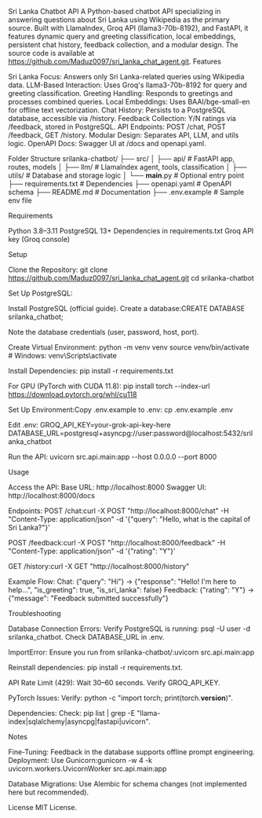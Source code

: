 Sri Lanka Chatbot API
A Python-based chatbot API specializing in answering questions about Sri Lanka using Wikipedia as the primary source. Built with LlamaIndex, Groq API (llama3-70b-8192), and FastAPI, it features dynamic query and greeting classification, local embeddings, persistent chat history, feedback collection, and a modular design. The source code is available at https://github.com/Maduz0097/sri_lanka_chat_agent.git.
Features

Sri Lanka Focus: Answers only Sri Lanka-related queries using Wikipedia data.
LLM-Based Interaction: Uses Groq's llama3-70b-8192 for query and greeting classification.
Greeting Handling: Responds to greetings and processes combined queries.
Local Embeddings: Uses BAAI/bge-small-en for offline text vectorization.
Chat History: Persists to a PostgreSQL database, accessible via /history.
Feedback Collection: Y/N ratings via /feedback, stored in PostgreSQL.
API Endpoints: POST /chat, POST /feedback, GET /history.
Modular Design: Separates API, LLM, and utils logic.
OpenAPI Docs: Swagger UI at /docs and openapi.yaml.

Folder Structure
srilanka-chatbot/
├── src/
│   ├── api/          # FastAPI app, routes, models
│   ├── llm/          # LlamaIndex agent, tools, classification
│   ├── utils/        # Database and storage logic
│   └── __main__.py   # Optional entry point
├── requirements.txt  # Dependencies
├── openapi.yaml     # OpenAPI schema
├── README.md        # Documentation
├── .env.example     # Sample env file

Requirements

Python 3.8–3.11
PostgreSQL 13+
Dependencies in requirements.txt
Groq API key (Groq console)

Setup

Clone the Repository:
git clone https://github.com/Maduz0097/sri_lanka_chat_agent.git
cd srilanka-chatbot


Set Up PostgreSQL:

Install PostgreSQL (official guide).
Create a database:CREATE DATABASE srilanka_chatbot;


Note the database credentials (user, password, host, port).


Create Virtual Environment:
python -m venv venv
source venv/bin/activate  # Windows: venv\Scripts\activate


Install Dependencies:
pip install -r requirements.txt

For GPU (PyTorch with CUDA 11.8):
pip install torch --index-url https://download.pytorch.org/whl/cu118


Set Up Environment:Copy .env.example to .env:
cp .env.example .env

Edit .env:
GROQ_API_KEY=your-grok-api-key-here
DATABASE_URL=postgresql+asyncpg://user:password@localhost:5432/srilanka_chatbot


Run the API:
uvicorn src.api.main:app --host 0.0.0.0 --port 8000



Usage

Access the API:
Base URL: http://localhost:8000
Swagger UI: http://localhost:8000/docs


Endpoints:
POST /chat:curl -X POST "http://localhost:8000/chat" -H "Content-Type: application/json" -d '{"query": "Hello, what is the capital of Sri Lanka?"}'


POST /feedback:curl -X POST "http://localhost:8000/feedback" -H "Content-Type: application/json" -d '{"rating": "Y"}'


GET /history:curl -X GET "http://localhost:8000/history"




Example Flow:
Chat: {"query": "Hi"} → {"response": "Hello! I'm here to help...", "is_greeting": true, "is_sri_lanka": false}
Feedback: {"rating": "Y"} → {"message": "Feedback submitted successfully"}



Troubleshooting

Database Connection Errors:
Verify PostgreSQL is running: psql -U user -d srilanka_chatbot.
Check DATABASE_URL in .env.


ImportError:
Ensure you run from srilanka-chatbot/:uvicorn src.api.main:app


Reinstall dependencies: pip install -r requirements.txt.


API Rate Limit (429):
Wait 30–60 seconds.
Verify GROQ_API_KEY.


PyTorch Issues:
Verify: python -c "import torch; print(torch.__version__)".


Dependencies:
Check: pip list | grep -E "llama-index|sqlalchemy|asyncpg|fastapi|uvicorn".



Notes

Fine-Tuning: Feedback in the database supports offline prompt engineering.
Deployment: Use Gunicorn:gunicorn -w 4 -k uvicorn.workers.UvicornWorker src.api.main:app


Database Migrations: Use Alembic for schema changes (not implemented here but recommended).

License
MIT License.
